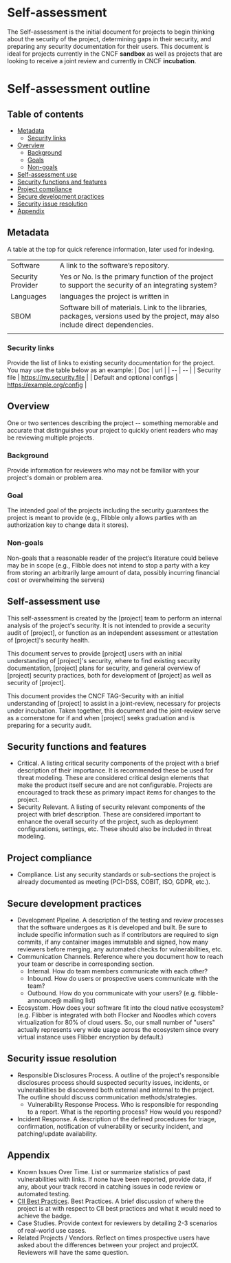 # Self-assessment
The Self-assessment is the initial document for projects to begin thinking about
the security of the project, determining gaps in their security, and preparing
any security documentation for their users. This document is ideal for projects
currently in the CNCF **sandbox** as well as projects that are looking to
receive a joint review and currently in CNCF **incubation**.

# Self-assessment outline

## Table of contents

* [Metadata](#metadata)
  * [Security links](#security-links)
* [Overview](#overview)
  * [Background](#background)
  * [Goals](#goals)
  * [Non-goals](#non-goals)
* [Self-assessment use](#self-assessment-use)
* [Security functions and features](#security-functions-and-features)
* [Project compliance](#project-compliance)
* [Secure development practices](#secure-development-practices)
* [Security issue resolution](#security-issue-resolution)
* [Appendix](#appendix)

## Metadata

A table at the top for quick reference information, later used for indexing.

|   |  |
| -- | -- |
| Software | A link to the software’s repository.  |
| Security Provider | Yes or No. Is the primary function of the project to support the security of an integrating system?  |
| Languages | languages the project is written in |
| SBOM | Software bill of materials.  Link to the libraries, packages, versions used by the project, may also include direct dependencies. |
| | |

### Security links

Provide the list of links to existing security documentation for the project.
You may use the table below as an example: | Doc | url |
| -- | -- |
| Security file | https://my.security.file | | Default and optional configs |
https://example.org/config |

## Overview

One or two sentences describing the project -- something memorable and accurate
that distinguishes your project to quickly orient readers who may be reviewing
multiple projects.

### Background

Provide information for reviewers who may not be familiar with your project's
domain or problem area.

### Goal
The intended goal of the projects including the security guarantees the  project
 is meant to provide (e.g., Flibble only allows parties with an authorization
 key to change data it stores).

### Non-goals
Non-goals that a reasonable reader of the project’s literature could believe may
be in scope (e.g., Flibble does not intend to stop a party with a key from
storing an arbitrarily large amount of data, possibly incurring financial cost
or overwhelming the servers)

## Self-assessment use

This self-assessment is created by the [project] team to perform an internal
analysis of the project's security.  It is not intended to provide a security
audit of [project], or function as an independent assessment or attestation of
[project]'s security health.

This document serves to provide [project] users with an initial understanding of
[project]'s security, where to find existing security documentation, [project]
plans for security, and general overview of [project] security practices, both
for development of [project] as well as security of [project].

This document provides the CNCF TAG-Security with an initial understanding of
[project] to assist in a joint-review, necessary for projects under incubation.
Taken together, this document and the joint-review serve as a cornerstone for if
and when [project] seeks graduation and is preparing for a security audit.

## Security functions and features

* Critical.  A listing critical security components of the project with a brief
  description of their importance.  It is recommended these be used for threat
  modeling. These are considered critical design elements that make the product
  itself secure and are not configurable.  Projects are encouraged to track
  these as primary impact items for changes to the project.
* Security Relevant.  A listing of security relevant components of the project
  with brief description.  These are considered important to enhance the overall
  security of the project, such as deployment configurations, settings, etc.
  These should also be included in threat modeling.

## Project compliance

* Compliance.  List any security standards or sub-sections the project is
  already documented as meeting (PCI-DSS, COBIT, ISO, GDPR, etc.).

## Secure development practices

* Development Pipeline.  A description of the testing and review processes that
  the software undergoes as it is developed and built. Be sure to include
  specific information such as if contributors are required to sign commits, if
  any container images immutable and signed, how many reviewers before merging,
  any automated checks for vulnerabilities, etc.
* Communication Channels. Reference where you document how to reach your team or
  describe in corresponding section.
  * Internal. How do team members communicate with each other?
  * Inbound. How do users or prospective users communicate with the team?
  * Outbound. How do you communicate with your users? (e.g. flibble-announce@
    mailing list)
* Ecosystem. How does your software fit into the cloud native ecosystem?  (e.g.
  Flibber is integrated with both Flocker and Noodles which covers
  virtualization for 80% of cloud users. So, our small number of "users"
  actually represents very wide usage across the ecosystem since every virtual
  instance uses Flibber encryption by default.)

## Security issue resolution

* Responsible Disclosures Process. A outline of the project's responsible
  disclosures process should suspected security issues, incidents, or
  vulnerabilities be discovered both external and internal to the project. The
  outline should discuss communication methods/strategies.
  * Vulnerability Response Process. Who is responsible for responding to a
    report. What is the reporting process? How would you respond?
* Incident Response. A description of the defined procedures for triage,
  confirmation, notification of vulnerability or security incident, and
  patching/update availability.

## Appendix

* Known Issues Over Time. List or summarize statistics of past vulnerabilities
  with links. If none have been reported, provide data, if any, about your track
  record in catching issues in code review or automated testing.
* [CII Best
  Practices](https://www.coreinfrastructure.org/programs/best-practices-program/).
  Best Practices. A brief discussion of where the project is at with respect to
  CII best practices and what it would need to achieve the badge.
* Case Studies. Provide context for reviewers by detailing 2-3 scenarios of
  real-world use cases.
* Related Projects / Vendors. Reflect on times prospective users have asked
  about the differences between your project and projectX. Reviewers will have
  the same question.
